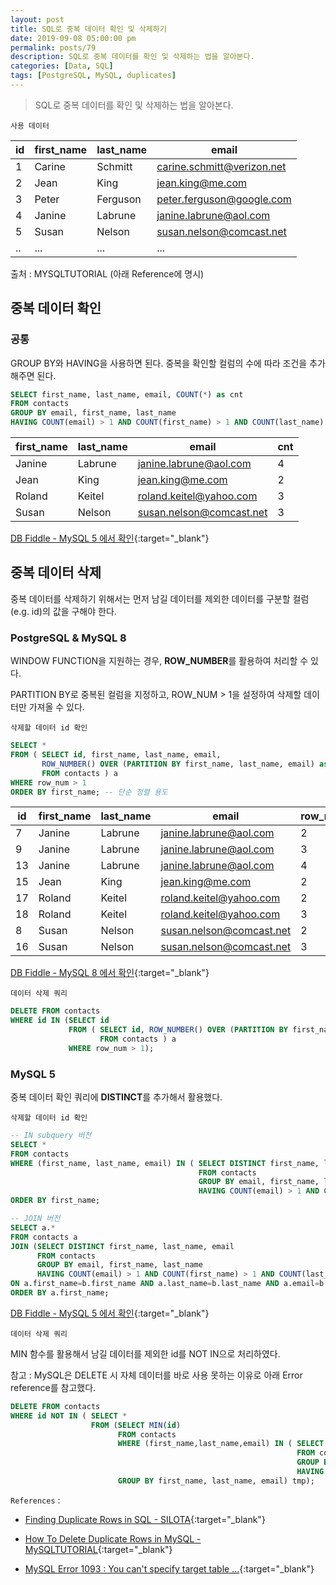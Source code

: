 ```yaml
---
layout: post
title: SQL로 중복 데이터 확인 및 삭제하기
date: 2019-09-08 05:00:00 pm
permalink: posts/79
description: SQL로 중복 데이터를 확인 및 삭제하는 법을 알아본다.
categories: [Data, SQL]
tags: [PostgreSQL, MySQL, duplicates]
---
```


> SQL로 중복 데이터를 확인 및 삭제하는 법을 알아본다.

    사용 데이터

| id  | first_name | last_name | email                      |
| --- | ---------- | --------- | -------------------------- |
| 1   | Carine     | Schmitt   | carine.schmitt@verizon.net |
| 2   | Jean       | King      | jean.king@me.com           |
| 3   | Peter      | Ferguson  | peter.ferguson@google.com  |
| 4   | Janine     | Labrune   | janine.labrune@aol.com     |
| 5   | Susan      | Nelson    | susan.nelson@comcast.net   |
| ..   |...    |...   | ...   |

출처 : MYSQLTUTORIAL (아래 Reference에 명시)

## 중복 데이터 확인

### 공통

GROUP BY와 HAVING을 사용하면 된다. 중복을 확인할 컬럼의 수에 따라 조건을 추가해주면 된다.

``` sql
SELECT first_name, last_name, email, COUNT(*) as cnt
FROM contacts
GROUP BY email, first_name, last_name
HAVING COUNT(email) > 1 AND COUNT(first_name) > 1 AND COUNT(last_name) > 1;
```

| first_name | last_name | email                    | cnt |
| ---------- | --------- | ------------------------ | --- |
| Janine     | Labrune   | janine.labrune@aol.com   | 4   |
| Jean       | King      | jean.king@me.com         | 2   |
| Roland     | Keitel    | roland.keitel@yahoo.com  | 3   |
| Susan      | Nelson    | susan.nelson@comcast.net | 3   |


[DB Fiddle - MySQL 5 에서 확인](https://www.db-fiddle.com/f/diVwLqAmeYe8Xvi9eRLmga/0){:target="_blank"}

## 중복 데이터 삭제

중복 데이터를 삭제하기 위해서는 먼저 남길 데이터를 제외한 데이터를 구분할 컬럼(e.g. id)의 값을 구해야 한다.

### PostgreSQL & MySQL 8

WINDOW FUNCTION을 지원하는 경우, **ROW_NUMBER**를 활용하여 처리할 수 있다.

PARTITION BY로 중복된 컬럼을 지정하고, ROW_NUM > 1을 설정하여 삭제할 데이터만 가져올 수 있다.

    삭제할 데이터 id 확인

``` sql
SELECT *
FROM ( SELECT id, first_name, last_name, email,
       ROW_NUMBER() OVER (PARTITION BY first_name, last_name, email) as row_num
       FROM contacts ) a
WHERE row_num > 1
ORDER BY first_name; -- 단순 정렬 용도
```

| id  | first_name | last_name | email                    | row_num |
| --- | ---------- | --------- | ------------------------ | ------- |
| 7   | Janine     | Labrune   | janine.labrune@aol.com   | 2       |
| 9   | Janine     | Labrune   | janine.labrune@aol.com   | 3       |
| 13  | Janine     | Labrune   | janine.labrune@aol.com   | 4       |
| 15  | Jean       | King      | jean.king@me.com         | 2       |
| 17  | Roland     | Keitel    | roland.keitel@yahoo.com  | 2       |
| 18  | Roland     | Keitel    | roland.keitel@yahoo.com  | 3       |
| 8   | Susan      | Nelson    | susan.nelson@comcast.net | 2       |
| 16  | Susan      | Nelson    | susan.nelson@comcast.net | 3       |

[DB Fiddle - MySQL 8 에서 확인](https://www.db-fiddle.com/f/bZyWoSx1sDEjHw3Rb6wPaz/0){:target="_blank"}


    데이터 삭제 쿼리

``` sql
DELETE FROM contacts
WHERE id IN (SELECT id
             FROM ( SELECT id, ROW_NUMBER() OVER (PARTITION BY first_name, last_name, email) as row_num
                    FROM contacts ) a
             WHERE row_num > 1);
```

### MySQL 5

중복 데이터 확인 쿼리에 **DISTINCT**를 추가해서 활용했다.

    삭제할 데이터 id 확인

``` sql
-- IN subquery 버전
SELECT *
FROM contacts
WHERE (first_name, last_name, email) IN ( SELECT DISTINCT first_name, last_name, email
                                          FROM contacts
                                          GROUP BY email, first_name, last_name
                                          HAVING COUNT(email) > 1 AND COUNT(first_name) > 1 AND COUNT(last_name) > 1)
ORDER BY first_name;

-- JOIN 버전
SELECT a.*
FROM contacts a
JOIN (SELECT DISTINCT first_name, last_name, email
      FROM contacts
      GROUP BY email, first_name, last_name
      HAVING COUNT(email) > 1 AND COUNT(first_name) > 1 AND COUNT(last_name) > 1) b
ON a.first_name=b.first_name AND a.last_name=b.last_name AND a.email=b.email
ORDER BY a.first_name;
```

[DB Fiddle - MySQL 5 에서 확인](https://www.db-fiddle.com/f/mHRDZMqTD6hbiq21k7gW2c/0){:target="_blank"}

    데이터 삭제 쿼리

MIN 함수를 활용해서 남길 데이터를 제외한 id를 NOT IN으로 처리하였다.

참고 : MySQL은 DELETE 시 자체 데이터를 바로 사용 못하는 이유로 아래 Error reference를 참고했다.

``` sql
DELETE FROM contacts
WHERE id NOT IN ( SELECT *
                  FROM (SELECT MIN(id)
                        FROM contacts
                        WHERE (first_name,last_name,email) IN ( SELECT DISTINCT first_name, last_name, email
                                                                FROM contacts
                                                                GROUP BY email, first_name, last_name
                                                                HAVING COUNT(email) > 1 AND COUNT(first_name) > 1 AND COUNT(last_name) > 1)
                        GROUP BY first_name, last_name, email) tmp);
```

`References` : 

* [Finding Duplicate Rows in SQL - SILOTA](http://www.silota.com/docs/recipes/sql-finding-duplicate-rows.html){:target="_blank"}

* [How To Delete Duplicate Rows in MySQL - MySQLTUTORIAL](http://www.mysqltutorial.org/mysql-delete-duplicate-rows/){:target="_blank"}

* [MySQL Error 1093 : You can't specify target table ...](https://www.lesstif.com/display/DBMS/MySQL+Error+1093+%3A+You+can%27t+specify+target+table+%27cwd_group%27+for+update+in+FROM+clause){:target="_blank"}

